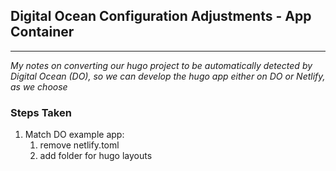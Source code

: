 ## Digital Ocean Configuration Adjustments - App Container
---
_My notes on converting our hugo project to be automatically detected by Digital Ocean (DO), so we can develop the hugo app either on DO or Netlify, as we choose_

### Steps Taken
1. Match DO example app:
   1. remove netlify.toml
   2. add folder for hugo layouts